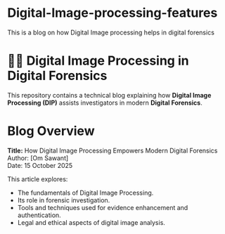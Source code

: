 # Digital-Image-processing-features
This is a blog on how Digital Image processing helps in digital forensics 
# 🕵️‍♂️ Digital Image Processing in Digital Forensics

This repository contains a technical blog explaining how **Digital Image Processing (DIP)** assists investigators in modern **Digital Forensics**.



# Blog Overview
**Title:** How Digital Image Processing Empowers Modern Digital Forensics  
Author: [Om Sawant]  
Date: 15 October 2025  

This article explores:
- The fundamentals of Digital Image Processing.  
- Its role in forensic investigation. 
- Tools and techniques used for evidence enhancement and authentication. 
- Legal and ethical aspects of digital image analysis.

